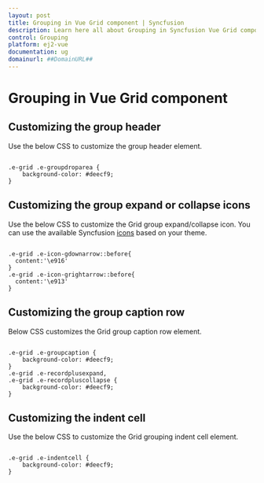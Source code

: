 ```yaml
---
layout: post
title: Grouping in Vue Grid component | Syncfusion
description: Learn here all about Grouping in Syncfusion Vue Grid component of Syncfusion Essential JS 2 and more.
control: Grouping 
platform: ej2-vue
documentation: ug
domainurl: ##DomainURL##
---
```


# Grouping in Vue Grid component

## Customizing the group header

Use the below CSS to customize the group header element.

```

.e-grid .e-groupdroparea {
    background-color: #deecf9;
}

```

## Customizing the group expand or collapse icons

Use the below CSS to customize the Grid group expand/collapse icon. You can use the available Syncfusion [icons](https://ej2.syncfusion.com/documentation/appearance/icons/#material) based on your theme.

```

.e-grid .e-icon-gdownarrow::before{
  content:'\e916'
}
.e-grid .e-icon-grightarrow::before{
  content:'\e913'
}

```

## Customizing the group caption row

Below CSS customizes the Grid group caption row element.

```

.e-grid .e-groupcaption {
    background-color: #deecf9;
}
.e-grid .e-recordplusexpand,
.e-grid .e-recordpluscollapse {
    background-color: #deecf9;
}

```

## Customizing the indent cell

Use the below CSS to customize the Grid grouping indent cell element.

```

.e-grid .e-indentcell {
    background-color: #deecf9;
}

```